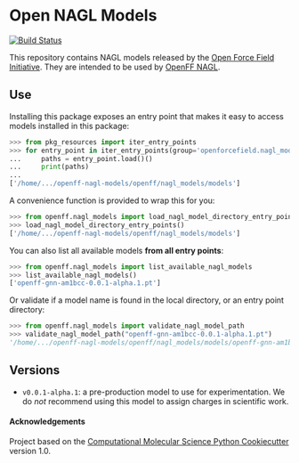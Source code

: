 # Open NAGL Models

[![Build Status](https://github.com/openforcefield/openff-nagl-models/workflows/CI/badge.svg)](https://github.com/openforcefield/openff-nagl-models/actions?query=branch%main+workflow%3ACI)


This repository contains NAGL models released by the [Open Force Field Initiative](https://openforcefield.org). They are intended to be used by [OpenFF NAGL](https://github.com/openforcefield/openff-nagl).

## Use
Installing this package exposes an entry point that makes it easy to access models installed in this package:

```python
>>> from pkg_resources import iter_entry_points
>>> for entry_point in iter_entry_points(group='openforcefield.nagl_model_directory'):
...     paths = entry_point.load()()
...     print(paths)
...
['/home/.../openff-nagl-models/openff/nagl_models/models']
```

A convenience function is provided to wrap this for you:

```python
>>> from openff.nagl_models import load_nagl_model_directory_entry_points
>>> load_nagl_model_directory_entry_points()
['/home/.../openff-nagl-models/openff/nagl_models/models']
```

You can also list all available models **from all entry points**:

```python
>>> from openff.nagl_models import list_available_nagl_models
>>> list_available_nagl_models()
['openff-gnn-am1bcc-0.0.1-alpha.1.pt']
```

Or validate if a model name is found in the local directory, or an entry point directory:

```python
>>> from openff.nagl_models import validate_nagl_model_path
>>> validate_nagl_model_path("openff-gnn-am1bcc-0.0.1-alpha.1.pt")
'/home/.../openff-nagl-models/openff/nagl_models/models/openff-gnn-am1bcc-0.0.1-alpha.1.pt'
```

## Versions
- `v0.0.1-alpha.1`: a pre-production model to use for experimentation. We do *not* recommend using this model to assign charges in scientific work.


#### Acknowledgements

Project based on the
[Computational Molecular Science Python Cookiecutter](https://github.com/molssi/cookiecutter-cms) version 1.0.
